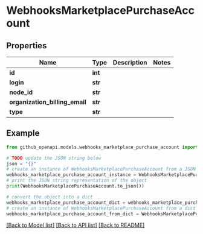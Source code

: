 # WebhooksMarketplacePurchaseAccount


## Properties

Name | Type | Description | Notes
------------ | ------------- | ------------- | -------------
**id** | **int** |  | 
**login** | **str** |  | 
**node_id** | **str** |  | 
**organization_billing_email** | **str** |  | 
**type** | **str** |  | 

## Example

```python
from github_openapi.models.webhooks_marketplace_purchase_account import WebhooksMarketplacePurchaseAccount

# TODO update the JSON string below
json = "{}"
# create an instance of WebhooksMarketplacePurchaseAccount from a JSON string
webhooks_marketplace_purchase_account_instance = WebhooksMarketplacePurchaseAccount.from_json(json)
# print the JSON string representation of the object
print(WebhooksMarketplacePurchaseAccount.to_json())

# convert the object into a dict
webhooks_marketplace_purchase_account_dict = webhooks_marketplace_purchase_account_instance.to_dict()
# create an instance of WebhooksMarketplacePurchaseAccount from a dict
webhooks_marketplace_purchase_account_from_dict = WebhooksMarketplacePurchaseAccount.from_dict(webhooks_marketplace_purchase_account_dict)
```
[[Back to Model list]](../README.md#documentation-for-models) [[Back to API list]](../README.md#documentation-for-api-endpoints) [[Back to README]](../README.md)


